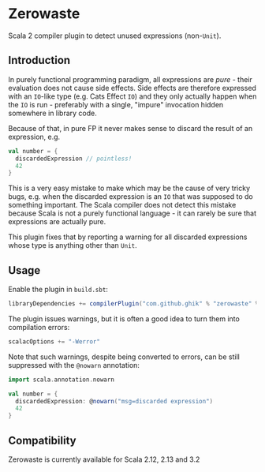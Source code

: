 # Zerowaste

Scala 2 compiler plugin to detect unused expressions (non-`Unit`).

## Introduction

In purely functional programming paradigm, all expressions are _pure_ - their evaluation does not cause side effects.
Side effects are therefore expressed with an `IO`-like type (e.g. Cats Effect `IO`) and they only actually happen when
the `IO` is run - preferably with a single, "impure" invocation hidden somewhere in library code.

Because of that, in pure FP it never makes sense to discard the result of an expression, e.g.

```scala
val number = {
  discardedExpression // pointless!
  42
}
```

This is a very easy mistake to make which may be the cause of very tricky bugs, e.g. when the discarded expression
is an `IO` that was supposed to do something important. The Scala compiler does not detect this mistake because Scala
is not a purely functional language - it can rarely be sure that expressions are actually pure.

This plugin fixes that by reporting a warning for all discarded expressions whose type is anything other than `Unit`.

## Usage

Enable the plugin in `build.sbt`:

```scala
libraryDependencies += compilerPlugin("com.github.ghik" % "zerowaste" % "<version>" cross CrossVersion.full)
```

The plugin issues warnings, but it is often a good idea to turn them into compilation errors:

```scala
scalacOptions += "-Werror"
```

Note that such warnings, despite being converted to errors, can be still suppressed with the `@nowarn` annotation:

```scala
import scala.annotation.nowarn

val number = {
  discardedExpression: @nowarn("msg=discarded expression")
  42
}
```

## Compatibility

Zerowaste is currently available for Scala 2.12, 2.13 and 3.2
